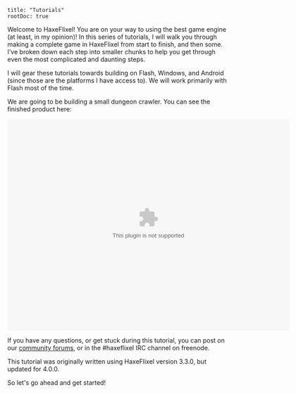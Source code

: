 ```
title: "Tutorials"
rootDoc: true
```

Welcome to HaxeFlixel! You are on your way to using the best game engine (at least, in my opinion)!
In this series of tutorials, I will walk you through making a complete game in HaxeFlixel from start to finish, and
then some. I’ve broken down each step into smaller chunks to help you get through even the most complicated and
daunting steps.

I will gear these tutorials towards building on Flash, Windows, and Android (since those are the platforms I have access
to). We will work primarily with Flash most of the time.

We are going to be building a small dungeon crawler. You can see the finished product here:

<object width="640" height="480">
    <param name="movie" value="http://haxeflixel.com/demos/swf/TurnBasedRPG.swf">
    <embed src="http://haxeflixel.com/demos/swf/TurnBasedRPG.swf" width="640" height="480">
    </embed>
</object>

If you have any questions, or get stuck during this tutorial, you can post on our
[community forums](http://haxeflixel.com/forum/), or in the #haxeflixel IRC channel on freenode.

This tutorial was originally written using HaxeFlixel version 3.3.0, but updated for 4.0.0.

So let's go ahead and get started!
